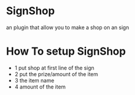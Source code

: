 # SignShop
an plugin that allow you to make a shop on an sign

# How To setup SignShop
- 1 put shop at first line of the sign
- 2 put the prize/amount of the item
- 3 the item name
- 4 amount of the item
